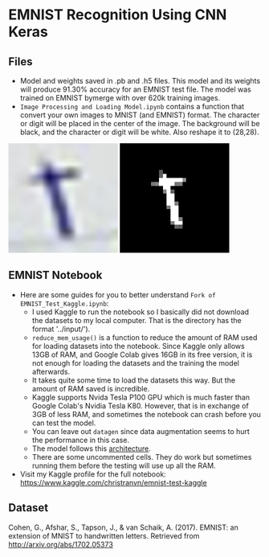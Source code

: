 # EMNIST Recognition Using CNN Keras

## Files
- Model and weights saved in .pb and .h5 files. This model and its weights will produce 91.30% accuracy for an EMNIST test file. The model was trained on EMNIST bymerge with over 620k training images. 
- `Image Processing and Loading Model.ipynb` contains a function that convert your own images to MNIST (and EMNIST) format. The character or digit will be placed in the center of the image. The background will be black, and the character or digit will be white. Also reshape it to (28,28). 

![Before](./images/letter_t.jpg)    ![After](./images/letter_t_edited.jpg)

## EMNIST Notebook
- Here are some guides for you to better understand `Fork of EMNIST_Test_Kaggle.ipynb`:
  * I used Kaggle to run the notebook so I basically did not download the datasets to my local computer. That is the directory has the format '../input/').
  * `reduce_mem_usage()` is a function to reduce the amount of RAM used for loading datasets into the notebook. Since Kaggle only allows 13GB of RAM, and Google Colab gives 16GB in its free version, it is not enough for loading the datasets and the training the model afterwards. 
  * It takes quite some time to load the datasets this way. But the amount of RAM saved is incredible. 
  * Kaggle supports Nvida Tesla P100 GPU which is much faster than Google Colab's Nvidia Tesla K80. However, that is in exchange of 3GB of less RAM, and sometimes the notebook can crash before you can test the model.
  * You can leave out `datagen` since data augmentation seems to hurt the performance in this case.
  * The model follows this [architecture](https://www.kaggle.com/cdeotte/25-million-images-0-99757-mnist). 
  * There are some uncommented cells. They do work but sometimes running them before the testing will use up all the RAM. 
- Visit my Kaggle profile for the full notebook: https://www.kaggle.com/christranvn/emnist-test-kaggle

## Dataset
Cohen, G., Afshar, S., Tapson, J., & van Schaik, A. (2017). EMNIST: an extension of MNIST to handwritten letters. Retrieved from http://arxiv.org/abs/1702.05373
